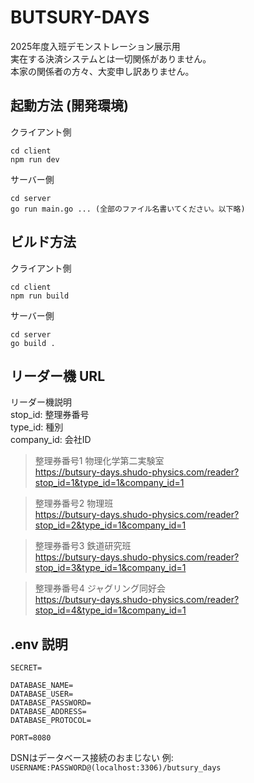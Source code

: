 # BUTSURY-DAYS
2025年度入班デモンストレーション展示用<br/>
実在する決済システムとは一切関係がありません。<br/>
本家の関係者の方々、大変申し訳ありません。

## 起動方法 (開発環境)
クライアント側
```
cd client
npm run dev
```

サーバー側
```
cd server
go run main.go ... (全部のファイル名書いてください。以下略)
```

## ビルド方法
クライアント側
```
cd client
npm run build
```

サーバー側
```
cd server
go build .
```

## リーダー機 URL
リーダー機説明<br/>
stop_id: 整理券番号<br/>
type_id: 種別<br/>
company_id: 会社ID<br/>

> 整理券番号1 物理化学第二実験室<br/>
> https://butsury-days.shudo-physics.com/reader?stop_id=1&type_id=1&company_id=1

> 整理券番号2 物理班<br/>
> https://butsury-days.shudo-physics.com/reader?stop_id=2&type_id=1&company_id=1

> 整理券番号3 鉄道研究班<br/>
> https://butsury-days.shudo-physics.com/reader?stop_id=3&type_id=1&company_id=1

> 整理券番号4 ジャグリング同好会<br/>
> https://butsury-days.shudo-physics.com/reader?stop_id=4&type_id=1&company_id=1

## .env 説明
```
SECRET=

DATABASE_NAME=
DATABASE_USER=
DATABASE_PASSWORD=
DATABASE_ADDRESS=
DATABASE_PROTOCOL=

PORT=8080
```

DSNはデータベース接続のおまじない
例: `USERNAME:PASSWORD@(localhost:3306)/butsury_days`